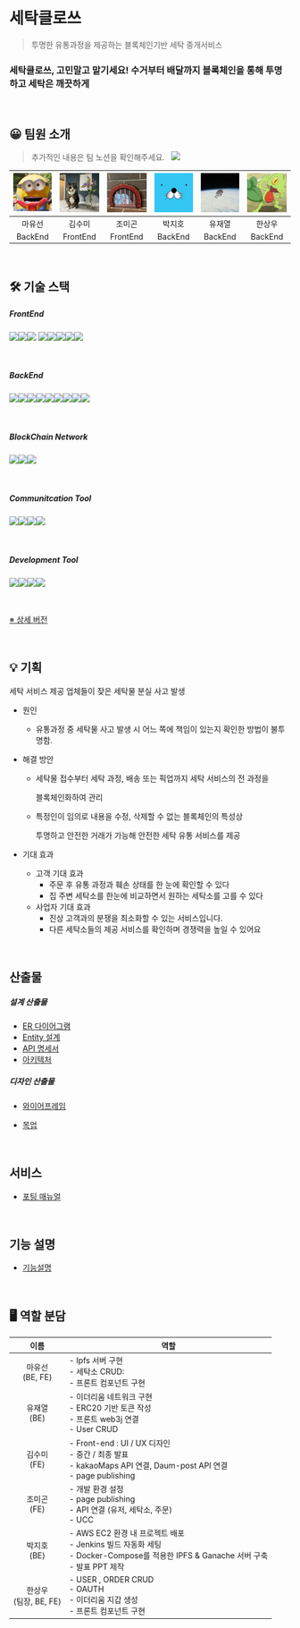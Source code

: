 # 세탁클로쓰

> 투명한 유통과정을 제공하는 블록체인기반 세탁 중개서비스

### 세탁클로쓰, 고민말고 맡기세요! 수거부터 배달까지 블록체인을 통해 투명하고 세탁은 깨끗하게

<br/>

## 😀 팀원 소개

> 추가적인 내용은 팀 노션을 확인해주세요. &nbsp;  <a href="https://magnetic-amusement-a77.notion.site/54b73dcd27274bc78f1906c105188ce3"><img src="https://img.shields.io/badge/team_notion-628D54?style=for-the-badge&logo=notion&logoColor=white"></a>

| ![image-20221007000549757](assets/image-20221007000549757.png) | ![image-20221007000513369](assets/image-20221007000513369.png) | ![image-20221007000629677](assets/image-20221007000629677.png) | ![image-20221007000701677](assets/image-20221007000701677.png) | ![image-20221007002002083](assets/image-20221007002002083.png) | ![image-20221007002111751](assets/image-20221007002111751.png) |
| :----------------------------------------------------------: | :----------------------------------------------------------: | :----------------------------------------------------------: | :----------------------------------------------------------: | :----------------------------------------------------------: | :----------------------------------------------------------: |
|                            마유선                            |                            김수미                            |                            조미곤                            |                            박지호                            |                            유재열                            |                            한상우                            |
|                           BackEnd                            |                           FrontEnd                           |                           FrontEnd                           |                           BackEnd                            |                           BackEnd                            |                           BackEnd                            |

<br/>

## 🛠 기술 스택

##### FrontEnd

<img src="https://img.shields.io/badge/html5-E34F26?style=for-the-badge&logo=html5&logoColor=white"><img src="https://img.shields.io/badge/css-1572B6?style=for-the-badge&logo=css3&logoColor=white"><img src="https://img.shields.io/badge/typescript-3366FF?style=for-the-badge&logo=typescript&logoColor=black">
<img src="https://img.shields.io/badge/react-61DAFB?style=for-the-badge&logo=react&logoColor=black"><img src="https://img.shields.io/badge/redux-764ABC?style=for-the-badge&logo=redux&logoColor=white"><img src="https://img.shields.io/badge/node.js-339933?style=for-the-badge&logo=Node.js&logoColor=white"><img src="https://img.shields.io/badge/mui-99CCFF?style=for-the-badge&logo=mui&logoColor=white"><img src="https://img.shields.io/badge/npm-333333?style=for-the-badge&logo=npm&logoColor=white">

<br/>

##### BackEnd

<img src="https://img.shields.io/badge/java-007396?style=for-the-badge&logo=java&logoColor=white"><img src="https://img.shields.io/badge/mysql-4479A1?style=for-the-badge&logo=mysql&logoColor=white"><img src="https://img.shields.io/badge/springboot-6DB33F?style=for-the-badge&logo=springboot&logoColor=white"><img src="https://img.shields.io/badge/aws-FF9900?style=for-the-badge&logo=amazonaws&logoColor=white"><img src="https://img.shields.io/badge/ec2-FF9900?style=for-the-badge&logo=amazonec2&logoColor=white"><img src="https://img.shields.io/badge/s3-569A31?style=for-the-badge&logo=amazons3&logoColor=white"><img src="https://img.shields.io/badge/jenkins-FF3300?style=for-the-badge&logo=jenkins&logoColor=white"><img src="https://img.shields.io/badge/nginx-009639?style=for-the-badge&logo=nginx&logoColor=white"><img src="https://img.shields.io/badge/gradle-003333?style=for-the-badge&logo=gradle&logoColor=white">

<br/>

##### BlockChain Network

<img src="https://img.shields.io/badge/ipfs-FC6D26?style=for-the-badge&logo=ipfs&logoColor=white"><img src="https://img.shields.io/badge/ganache-0052CC?style=for-the-badge&logo=&logoColor=white"><img src="https://img.shields.io/badge/web3-003333?style=for-the-badge&logo=web3&logoColor=white">

<br/>

##### Communitcation Tool

<img src="https://img.shields.io/badge/gitlab-FC6D26?style=for-the-badge&logo=gitlab&logoColor=white"><img src="https://img.shields.io/badge/jira-0052CC?style=for-the-badge&logo=jira&logoColor=white"><img src="https://img.shields.io/badge/mattermost-0058CC?style=for-the-badge&logo=mattermost&logoColor=white"><img src="https://img.shields.io/badge/notion-000000?style=for-the-badge&logo=notion&logoColor=white">

<br/>

##### Development Tool

<img src="https://img.shields.io/badge/vscode-007ACC?style=for-the-badge&logo=visualstudiocode&logoColor=white"><img src="https://img.shields.io/badge/intellij-000000?style=for-the-badge&logo=intellijidea&logoColor=white"><img src="https://img.shields.io/badge/mysql_workbench-4479A1?style=for-the-badge&logo=mysql&logoColor=white"><img src="https://img.shields.io/badge/docker-2496ED?style=for-the-badge&logo=docker&logoColor=white">

<br/>

[※ 상세 버전](https://magnetic-amusement-a77.notion.site/c2d22b38cff04888ac7bddff5976d81c)

<br/>

## 💡 기획

세탁 서비스 제공 업체들이 잦은 세탁물 분실 사고 발생

- 원인

  - 유통과정 중 세탁물 사고 발생 시 어느 쪽에 책임이 있는지 확인한 방법이 불투명함.

- 해결 방안

  - 세탁물 접수부터 세탁 과정, 배송 또는 픽업까지 세탁 서비스의 전 과정을

    블록체인화하여 관리

  - 특정인이 임의로 내용을 수정, 삭제할 수 없는 블록체인의 특성상

    투명하고 안전한 거래가 가능해 안전한 세탁 유통 서비스를 제공

- 기대 효과

  - 고객 기대 효과
    - 주문 후 유통 과정과 훼손 상태를 한 눈에 확인할 수 있다
    - 집 주변 세탁소를 한눈에 비교하면서 원하는 세탁소를 고를 수 있다
  - 사업자 기대 효과
    - 진상 고객과의 분쟁을 최소화할 수 있는 서비스입니다.
    - 다른 세탁소들의 제공 서비스를 확인하며 경쟁력을 높일 수 있어요

<br/>


##  산출물

##### 설계 산출물

* [ER 다이어그램](https://magnetic-amusement-a77.notion.site/ERD-fbb7cc08fe6646438f8b62c49df176db)
* [Entity 설계](https://magnetic-amusement-a77.notion.site/Entity-0f25880182cb4e3796872d306751a4f8)
* [API 명세서](https://magnetic-amusement-a77.notion.site/API-d35e0e4f26e746e99a940f51e1921bb8)
* [아키텍처](https://magnetic-amusement-a77.notion.site/6613a252c4454b05afa10a7ccdc47ed6)

##### 디자인 산출물

* [와이어프레임](https://magnetic-amusement-a77.notion.site/Wire-Frame-ed134b65469a4f4fa9825e5250bd528f)

* [목업](https://a604-parsley.notion.site/eccbc66413734cf99c264947e7ec7904)

<br/>

##  서비스

* [포팅 매뉴얼](./exec/A706_배포_문서/배포_문서.md)

<br/>

##  기능 설명

- [기능설명](https://magnetic-amusement-a77.notion.site/e9a4ef749d36430bb22e1d63f6963682)

<br/>

## 🖥 역할 분담

|            이름             | 역할                                                         |
| :-------------------------: | ------------------------------------------------------------ |
|    마유선 <br/> (BE, FE)    | - Ipfs 서버 구현 <br />- 세탁소 CRUD:<br />- 프론트 컴포넌트 구현<br /> |
|      유재열<br/> (BE)       | - 이더리움 네트워크 구현<br />- ERC20 기반 토큰 작성<br />- 프론트 web3j 연결<br />- User CRUD |
|      김수미<br/> (FE)       | - Front-end : UI / UX 디자인<br />- 중간 / 최종 발표<br />- kakaoMaps API 연결, Daum-post API 연결<br />- page publishing |
|      조미곤<br/> (FE)       | - 개발 환경 설정<br/>- page publishing<br/>- API 연결 (유저, 세탁소, 주문)<br/>- UCC |
|      박지호<br/> (BE)       | - AWS EC2 환경 내 프로젝트 배포<br/>- Jenkins 빌드 자동화 세팅<br/>- Docker-Compose를 적용한 IPFS & Ganache 서버 구축<br/>- 발표 PPT 제작 |
| 한상우 <br/> (팀장, BE, FE) | - USER , ORDER CRUD<br/>- OAUTH <br/>- 이더리움 지갑 생성<br />- 프론트 컴포넌트 구현<br/> |

<br/>

